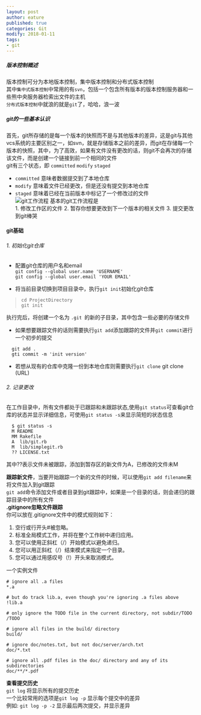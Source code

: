 ```yaml
---
layout: post
author: eature
published: true
categories: Git
modify: 2018-01-11
tags:
- git
---
```

##### 版本控制概述
  版本控制可分为本地版本控制，集中版本控制和分布式版本控制  
  其中`集中式版本控制`中常用的有`svn`，包括一个包含所有版本的版本控制服务器和一些熊中央服务器检索出文件的主机  
  `分布式版本控制`中就浪的就是`git`了，哈哈，浪一波
##### git的一些基本认识
首先，git所存储的是每一个版本的快照而不是与其他版本的差异，这是git与其他vcs系统的主要区别之一，如svn，就是存储版本之前的差异，而git在存储每一个版本的快照，其中，为了高效，如果有文件没有更改的话，则git不会再次的存储该文件，而是创建一个链接到前一个相同的文件  
git有三个状态，即 `committed` `modify` `staged`  
* `committed` 意味者数据提交到了本地仓库
* `modify` 意味着文件已经更改，但是还没有提交到本地仓库
* `staged` 意味着已经在当前版本中标记了一个修改过的文件  
![git工作流程](https://git-scm.com/book/en/v2/images/areas.png)
基本的git工作流程是  
        1. 修改工作区的文件
        2. 暂存你想要更改到下一个版本的相关文件
        3. 提交更改到git棒哭


#### git基础
###### 1. 初始化git仓库

* 配置git仓库的用户名和email  
`git config --global user.name 'USERNAME'`  
`git config --global user.email 'YOUR EMAIL'`


* 将当前目录切换到项目目录中，执行`git init`初始化git仓库  
> `cd ProjectDirectory`    
> `git init`  

执行完后，将创建一个名为 `.git `的新的子目录，其中包含一些必要的存储文件  
* 如果想要跟踪文件的话则需要执行`git add`添加跟踪的文件并`git commit`进行一个初步的提交
```
  git add .
  gti commit -m 'init version'
```
* 若想从现有的仓库中克隆一份到本地仓库则需要执行`git clone`
        git clone (URL)  

###### 2. 记录更改
在工作目录中，所有文件都处于已跟踪和未跟踪状态,使用`git status`可查看git仓库的状态并显示详细信息，可使用`git status -s`来显示简短的状态信息  
```
  $ git status -s
  M README
  MM Rakefile
  A  lib/git.rb
  M  lib/simplegit.rb
  ?? LICENSE.txt
```  
其中??表示文件未被跟踪，添加到暂存区的新文件为A，已修改的文件未M  

**跟踪新文件**，当要开始跟踪一个新的文件的时候，可以使用`git add filename`来将文件加入到git跟踪  
`git add`命令添加文件或者目录到git跟踪中，如果是一个目录的话，则会递归的跟踪目录中的所有文件  
**.gitignore忽略文件跟踪**   
  你可以放在.gitignore文件中的模式规则如下：   
>  
  1. 空行或行开头#被忽略。
  2. 标准全局模式工作，并将在整个工作树中递归应用。
  3. 您可以使用正斜杠（/）开始模式以避免递归。
  4. 您可以用正斜杠（/）结束模式来指定一个目录。
  5. 您可以通过用感叹号（!）开头来取消模式。  

一个实例文件
```
# ignore all .a files
*.a

# but do track lib.a, even though you're ignoring .a files above
!lib.a

# only ignore the TODO file in the current directory, not subdir/TODO
/TODO

# ignore all files in the build/ directory
build/

# ignore doc/notes.txt, but not doc/server/arch.txt
doc/*.txt

# ignore all .pdf files in the doc/ directory and any of its subdirectories
doc/**/*.pdf
```

**查看提交历史**  
`git log` 将显示所有的提交历史   
一个比较常用的选项是`git log -p` 显示每个提交中的差异  
例如: `git log -p -2` 显示最后两次提交，并显示差异  
